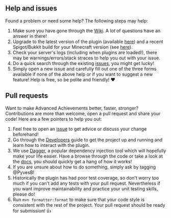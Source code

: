 ## Help and issues

Found a problem or need some help? The following steps may help:

1. Make sure you have gone through the [Wiki](https://github.com/PyvesB/advanced-achievements/wiki). A lot of questions have an answer in there!
2. Upgrade to the latest version of the plugin (available [here](https://www.spigotmc.org/resources/advanced-achievements.83466/history)) and a recent Spigot/Bukkit build for your Minecraft version (see [here](https://www.spigotmc.org/wiki/buildtools/#versions)).
3. Check your server's logs (including when plugins are loaded!), there may be warnings/errors/stack straces to help you out with your issue.
4. Do a quick search through the existing [issues](https://github.com/PyvesB/advanced-achievements/issues), you might get lucky!
5. Simply open a new issue and carefully fill out one of the three forms available if none of the above help or if you want to suggest a new feature! Help is free, so be polite and friendly! :heart:

## Pull requests

Want to make Advanced Achievements better, faster, stronger? Contributions are more than welcome, open a pull request and share your code! Here are a few pointers to help you out:

1. Feel free to open an [issue](https://github.com/PyvesB/advanced-achievements/issues) to get advice or discuss your change beforehand!
2. Go through the [Developers](https://github.com/PyvesB/advanced-achievements/wiki/Developers) guide to get the project up and running and learn how to interact with the plugin.
3. We use [Dagger](https://github.com/google/dagger), a popular dependency injection tool which will hopefully make your life easier. Have a browse through the code or take a look at the [docs](https://google.github.io/dagger/users-guide), you should quickly get a hang of how it works!
4. If you are unsure about how to do something, simply ask by tagging @PyvesB!
5. Historically the plugin has had poor test coverage, so don't worry too much if you can't add any tests with your pull request. Nevertheless if you want improve maintainability and practice your unit testing skills, please do!
6. Run `mvn formatter:format` to make sure that your code style is consistent with the rest of the project. Your pull request should be ready for submission! :+1:
